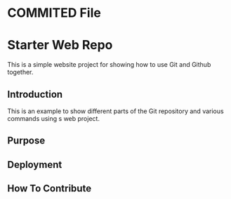 # COMMITED File

# Starter Web Repo

This is a simple website project for showing how to use Git and Github together.

## Introduction

This is an example to show different parts of the Git repository and various commands using s web project.

## Purpose

## Deployment

## How To Contribute
